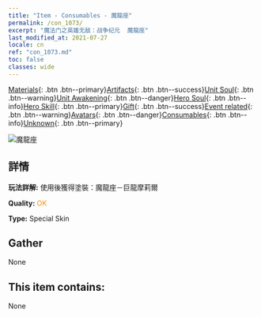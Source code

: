 ```yaml
---
title: "Item - Consumables - 魔龍座"
permalink: /con_1073/
excerpt: "魔法门之英雄无敌：战争纪元  魔龍座"
last_modified_at: 2021-07-27
locale: cn
ref: "con_1073.md"
toc: false
classes: wide
---
```

 [Materials](/ItemsCN/){: .btn .btn--primary}[Artifacts](/ItemsCN/Artifacts/){: .btn .btn--success}[Unit Soul](/ItemsCN/UnitSoul/){: .btn .btn--warning}[Unit Awakening](/ItemsCN/UnitAwakening/){: .btn .btn--danger}[Hero Soul](/ItemsCN/HeroSoul/){: .btn .btn--info}[Hero Skill](/ItemsCN/HeroSkill/){: .btn .btn--primary}[Gift](/ItemsCN/Gift/){: .btn .btn--success}[Event related](/ItemsCN/Events/){: .btn .btn--warning}[Avatars](/ItemsCN/Avatars/){: .btn .btn--danger}[Consumables](/ItemsCN/Consumables/){: .btn .btn--info}[Unknown](/ItemsCN/Unknown/){: .btn .btn--primary}

 ![魔龍座](/images/h/h_MutareDrake3.jpg)

## 詳情
 **玩法詳解:** 使用後獲得塗裝：魔龍座－巨龍摩莉爾

 **Quality:** <span style="color: #FF8C00">OK</span>

 **Type:** Special Skin

## Gather

  None

## This item contains:

  None

